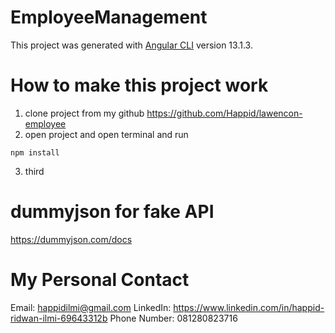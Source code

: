 # EmployeeManagement

This project was generated with [Angular CLI](https://github.com/angular/angular-cli) version 13.1.3.

# How to make this project work

1. clone project from my github https://github.com/Happid/lawencon-employee
2. open project and open terminal and run

```console
npm install
```

3. third

# dummyjson for fake API

https://dummyjson.com/docs

# My Personal Contact

Email: happidilmi@gmail.com
LinkedIn: https://www.linkedin.com/in/happid-ridwan-ilmi-69643312b
Phone Number: 081280823716
